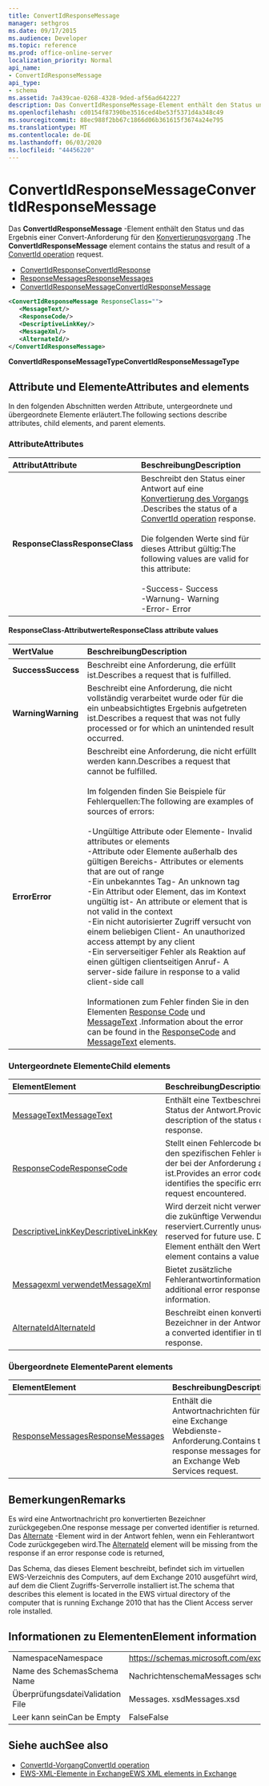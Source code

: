 ```yaml
---
title: ConvertIdResponseMessage
manager: sethgros
ms.date: 09/17/2015
ms.audience: Developer
ms.topic: reference
ms.prod: office-online-server
localization_priority: Normal
api_name:
- ConvertIdResponseMessage
api_type:
- schema
ms.assetid: 7a439cae-0268-4328-9ded-af56ad642227
description: Das ConvertIdResponseMessage-Element enthält den Status und das Ergebnis einer Convert-Anforderung für den Konvertierungsvorgang.
ms.openlocfilehash: cd0154f87390be3516ced4be53f5371d4a348c49
ms.sourcegitcommit: 88ec988f2bb67c1866d06b361615f3674a24e795
ms.translationtype: MT
ms.contentlocale: de-DE
ms.lasthandoff: 06/03/2020
ms.locfileid: "44456220"
---
```

# <a name="convertidresponsemessage"></a><span data-ttu-id="ee0d8-103">ConvertIdResponseMessage</span><span class="sxs-lookup"><span data-stu-id="ee0d8-103">ConvertIdResponseMessage</span></span>

<span data-ttu-id="ee0d8-104">Das **ConvertIdResponseMessage** -Element enthält den Status und das Ergebnis einer Convert-Anforderung für den [Konvertierungsvorgang](convertid-operation.md) .</span><span class="sxs-lookup"><span data-stu-id="ee0d8-104">The **ConvertIdResponseMessage** element contains the status and result of a [ConvertId operation](convertid-operation.md) request.</span></span> 
  
- [<span data-ttu-id="ee0d8-105">ConvertIdResponse</span><span class="sxs-lookup"><span data-stu-id="ee0d8-105">ConvertIdResponse</span></span>](convertidresponse.md) 
- [<span data-ttu-id="ee0d8-106">ResponseMessages</span><span class="sxs-lookup"><span data-stu-id="ee0d8-106">ResponseMessages</span></span>](responsemessages.md)
- [<span data-ttu-id="ee0d8-107">ConvertIdResponseMessage</span><span class="sxs-lookup"><span data-stu-id="ee0d8-107">ConvertIdResponseMessage</span></span>](convertidresponsemessage.md)
  
```xml
<ConvertIdResponseMessage ResponseClass="">
   <MessageText/>
   <ResponseCode/>
   <DescriptiveLinkKey/>
   <MessageXml/>
   <AlternateId/>
</ConvertIdResponseMessage>
```

 <span data-ttu-id="ee0d8-108">**ConvertIdResponseMessageType**</span><span class="sxs-lookup"><span data-stu-id="ee0d8-108">**ConvertIdResponseMessageType**</span></span>
## <a name="attributes-and-elements"></a><span data-ttu-id="ee0d8-109">Attribute und Elemente</span><span class="sxs-lookup"><span data-stu-id="ee0d8-109">Attributes and elements</span></span>

<span data-ttu-id="ee0d8-110">In den folgenden Abschnitten werden Attribute, untergeordnete und übergeordnete Elemente erläutert.</span><span class="sxs-lookup"><span data-stu-id="ee0d8-110">The following sections describe attributes, child elements, and parent elements.</span></span>
  
### <a name="attributes"></a><span data-ttu-id="ee0d8-111">Attribute</span><span class="sxs-lookup"><span data-stu-id="ee0d8-111">Attributes</span></span>

|<span data-ttu-id="ee0d8-112">**Attribut**</span><span class="sxs-lookup"><span data-stu-id="ee0d8-112">**Attribute**</span></span>|<span data-ttu-id="ee0d8-113">**Beschreibung**</span><span class="sxs-lookup"><span data-stu-id="ee0d8-113">**Description**</span></span>|
|:-----|:-----|
|<span data-ttu-id="ee0d8-114">**ResponseClass**</span><span class="sxs-lookup"><span data-stu-id="ee0d8-114">**ResponseClass**</span></span> <br/> | <span data-ttu-id="ee0d8-115">Beschreibt den Status einer Antwort auf eine [Konvertierung des Vorgangs](convertid-operation.md) .</span><span class="sxs-lookup"><span data-stu-id="ee0d8-115">Describes the status of a [ConvertId operation](convertid-operation.md) response.</span></span><br/><br/><span data-ttu-id="ee0d8-116">Die folgenden Werte sind für dieses Attribut gültig:</span><span class="sxs-lookup"><span data-stu-id="ee0d8-116">The following values are valid for this attribute:</span></span><br/><br/><span data-ttu-id="ee0d8-117">-Success</span><span class="sxs-lookup"><span data-stu-id="ee0d8-117">- Success</span></span>  <br/><span data-ttu-id="ee0d8-118">-Warnung</span><span class="sxs-lookup"><span data-stu-id="ee0d8-118">-  Warning</span></span>  <br/><span data-ttu-id="ee0d8-119">-Error</span><span class="sxs-lookup"><span data-stu-id="ee0d8-119">-  Error</span></span>  <br/> |
   
#### <a name="responseclass-attribute-values"></a><span data-ttu-id="ee0d8-120">ResponseClass-Attributwerte</span><span class="sxs-lookup"><span data-stu-id="ee0d8-120">ResponseClass attribute values</span></span>

|<span data-ttu-id="ee0d8-121">**Wert**</span><span class="sxs-lookup"><span data-stu-id="ee0d8-121">**Value**</span></span>|<span data-ttu-id="ee0d8-122">**Beschreibung**</span><span class="sxs-lookup"><span data-stu-id="ee0d8-122">**Description**</span></span>|
|:-----|:-----|
|<span data-ttu-id="ee0d8-123">**Success**</span><span class="sxs-lookup"><span data-stu-id="ee0d8-123">**Success**</span></span> <br/> |<span data-ttu-id="ee0d8-124">Beschreibt eine Anforderung, die erfüllt ist.</span><span class="sxs-lookup"><span data-stu-id="ee0d8-124">Describes a request that is fulfilled.</span></span>  <br/> |
|<span data-ttu-id="ee0d8-125">**Warning**</span><span class="sxs-lookup"><span data-stu-id="ee0d8-125">**Warning**</span></span> <br/> | <span data-ttu-id="ee0d8-126">Beschreibt eine Anforderung, die nicht vollständig verarbeitet wurde oder für die ein unbeabsichtigtes Ergebnis aufgetreten ist.</span><span class="sxs-lookup"><span data-stu-id="ee0d8-126">Describes a request that was not fully processed or for which an unintended result occurred.</span></span>  <br/> |
|<span data-ttu-id="ee0d8-127">**Error**</span><span class="sxs-lookup"><span data-stu-id="ee0d8-127">**Error**</span></span> <br/> | <span data-ttu-id="ee0d8-128">Beschreibt eine Anforderung, die nicht erfüllt werden kann.</span><span class="sxs-lookup"><span data-stu-id="ee0d8-128">Describes a request that cannot be fulfilled.</span></span><br/><br/><span data-ttu-id="ee0d8-129">Im folgenden finden Sie Beispiele für Fehlerquellen:</span><span class="sxs-lookup"><span data-stu-id="ee0d8-129">The following are examples of sources of errors:</span></span>  <br/><br/><span data-ttu-id="ee0d8-130">-Ungültige Attribute oder Elemente</span><span class="sxs-lookup"><span data-stu-id="ee0d8-130">- Invalid attributes or elements</span></span>  <br/><span data-ttu-id="ee0d8-131">-Attribute oder Elemente außerhalb des gültigen Bereichs</span><span class="sxs-lookup"><span data-stu-id="ee0d8-131">-  Attributes or elements that are out of range</span></span>  <br/><span data-ttu-id="ee0d8-132">-Ein unbekanntes Tag</span><span class="sxs-lookup"><span data-stu-id="ee0d8-132">-  An unknown tag</span></span>  <br/><span data-ttu-id="ee0d8-133">-Ein Attribut oder Element, das im Kontext ungültig ist</span><span class="sxs-lookup"><span data-stu-id="ee0d8-133">-  An attribute or element that is not valid in the context</span></span>  <br/><span data-ttu-id="ee0d8-134">-Ein nicht autorisierter Zugriff versucht von einem beliebigen Client</span><span class="sxs-lookup"><span data-stu-id="ee0d8-134">- An unauthorized access attempt by any client</span></span>  <br/><span data-ttu-id="ee0d8-135">-Ein serverseitiger Fehler als Reaktion auf einen gültigen clientseitigen Anruf</span><span class="sxs-lookup"><span data-stu-id="ee0d8-135">-  A server-side failure in response to a valid client-side call</span></span><br/><br/><span data-ttu-id="ee0d8-136">Informationen zum Fehler finden Sie in den Elementen [Response Code](responsecode.md) und [MessageText](messagetext.md) .</span><span class="sxs-lookup"><span data-stu-id="ee0d8-136">Information about the error can be found in the [ResponseCode](responsecode.md) and [MessageText](messagetext.md) elements.</span></span>  <br/> |
   
### <a name="child-elements"></a><span data-ttu-id="ee0d8-137">Untergeordnete Elemente</span><span class="sxs-lookup"><span data-stu-id="ee0d8-137">Child elements</span></span>

|<span data-ttu-id="ee0d8-138">**Element**</span><span class="sxs-lookup"><span data-stu-id="ee0d8-138">**Element**</span></span>|<span data-ttu-id="ee0d8-139">**Beschreibung**</span><span class="sxs-lookup"><span data-stu-id="ee0d8-139">**Description**</span></span>|
|:-----|:-----|
|[<span data-ttu-id="ee0d8-140">MessageText</span><span class="sxs-lookup"><span data-stu-id="ee0d8-140">MessageText</span></span>](messagetext.md) <br/> |<span data-ttu-id="ee0d8-141">Enthält eine Textbeschreibung des Status der Antwort.</span><span class="sxs-lookup"><span data-stu-id="ee0d8-141">Provides a text description of the status of the response.</span></span>  <br/> |
|[<span data-ttu-id="ee0d8-142">ResponseCode</span><span class="sxs-lookup"><span data-stu-id="ee0d8-142">ResponseCode</span></span>](responsecode.md) <br/> |<span data-ttu-id="ee0d8-143">Stellt einen Fehlercode bereit, der den spezifischen Fehler identifiziert, der bei der Anforderung aufgetreten ist.</span><span class="sxs-lookup"><span data-stu-id="ee0d8-143">Provides an error code that identifies the specific error that the request encountered.</span></span>  <br/> |
|[<span data-ttu-id="ee0d8-144">DescriptiveLinkKey</span><span class="sxs-lookup"><span data-stu-id="ee0d8-144">DescriptiveLinkKey</span></span>](descriptivelinkkey.md) <br/> |<span data-ttu-id="ee0d8-145">Wird derzeit nicht verwendet und für die zukünftige Verwendung reserviert.</span><span class="sxs-lookup"><span data-stu-id="ee0d8-145">Currently unused and reserved for future use.</span></span> <span data-ttu-id="ee0d8-146">Dieses Element enthält den Wert 0.</span><span class="sxs-lookup"><span data-stu-id="ee0d8-146">This element contains a value of 0.</span></span>  <br/> |
|[<span data-ttu-id="ee0d8-147">Messagexml verwendet</span><span class="sxs-lookup"><span data-stu-id="ee0d8-147">MessageXml</span></span>](messagexml.md) <br/> |<span data-ttu-id="ee0d8-148">Bietet zusätzliche Fehlerantwortinformationen.</span><span class="sxs-lookup"><span data-stu-id="ee0d8-148">Provides additional error response information.</span></span>  <br/> |
|[<span data-ttu-id="ee0d8-149">AlternateId</span><span class="sxs-lookup"><span data-stu-id="ee0d8-149">AlternateId</span></span>](alternateid.md) <br/> |<span data-ttu-id="ee0d8-150">Beschreibt einen konvertierten Bezeichner in der Antwort.</span><span class="sxs-lookup"><span data-stu-id="ee0d8-150">Describes a converted identifier in the response.</span></span>  <br/> |
   
### <a name="parent-elements"></a><span data-ttu-id="ee0d8-151">Übergeordnete Elemente</span><span class="sxs-lookup"><span data-stu-id="ee0d8-151">Parent elements</span></span>

|<span data-ttu-id="ee0d8-152">**Element**</span><span class="sxs-lookup"><span data-stu-id="ee0d8-152">**Element**</span></span>|<span data-ttu-id="ee0d8-153">**Beschreibung**</span><span class="sxs-lookup"><span data-stu-id="ee0d8-153">**Description**</span></span>|
|:-----|:-----|
|[<span data-ttu-id="ee0d8-154">ResponseMessages</span><span class="sxs-lookup"><span data-stu-id="ee0d8-154">ResponseMessages</span></span>](responsemessages.md) <br/> |<span data-ttu-id="ee0d8-155">Enthält die Antwortnachrichten für eine Exchange Webdienste-Anforderung.</span><span class="sxs-lookup"><span data-stu-id="ee0d8-155">Contains the response messages for an Exchange Web Services request.</span></span>  <br/> |
   
## <a name="remarks"></a><span data-ttu-id="ee0d8-156">Bemerkungen</span><span class="sxs-lookup"><span data-stu-id="ee0d8-156">Remarks</span></span>

<span data-ttu-id="ee0d8-157">Es wird eine Antwortnachricht pro konvertierten Bezeichner zurückgegeben.</span><span class="sxs-lookup"><span data-stu-id="ee0d8-157">One response message per converted identifier is returned.</span></span> <span data-ttu-id="ee0d8-158">Das [Alternate](alternateid.md) -Element wird in der Antwort fehlen, wenn ein Fehlerantwort Code zurückgegeben wird.</span><span class="sxs-lookup"><span data-stu-id="ee0d8-158">The [AlternateId](alternateid.md) element will be missing from the response if an error response code is returned,</span></span> 
  
<span data-ttu-id="ee0d8-159">Das Schema, das dieses Element beschreibt, befindet sich im virtuellen EWS-Verzeichnis des Computers, auf dem Exchange 2010 ausgeführt wird, auf dem die Client Zugriffs-Serverrolle installiert ist.</span><span class="sxs-lookup"><span data-stu-id="ee0d8-159">The schema that describes this element is located in the EWS virtual directory of the computer that is running Exchange 2010 that has the Client Access server role installed.</span></span>
  
## <a name="element-information"></a><span data-ttu-id="ee0d8-160">Informationen zu Elementen</span><span class="sxs-lookup"><span data-stu-id="ee0d8-160">Element information</span></span>

|||
|:-----|:-----|
|<span data-ttu-id="ee0d8-161">Namespace</span><span class="sxs-lookup"><span data-stu-id="ee0d8-161">Namespace</span></span>  <br/> |https://schemas.microsoft.com/exchange/services/2006/messages  <br/> |
|<span data-ttu-id="ee0d8-162">Name des Schemas</span><span class="sxs-lookup"><span data-stu-id="ee0d8-162">Schema Name</span></span>  <br/> |<span data-ttu-id="ee0d8-163">Nachrichtenschema</span><span class="sxs-lookup"><span data-stu-id="ee0d8-163">Messages schema</span></span>  <br/> |
|<span data-ttu-id="ee0d8-164">Überprüfungsdatei</span><span class="sxs-lookup"><span data-stu-id="ee0d8-164">Validation File</span></span>  <br/> |<span data-ttu-id="ee0d8-165">Messages. xsd</span><span class="sxs-lookup"><span data-stu-id="ee0d8-165">Messages.xsd</span></span>  <br/> |
|<span data-ttu-id="ee0d8-166">Leer kann sein</span><span class="sxs-lookup"><span data-stu-id="ee0d8-166">Can be Empty</span></span>  <br/> |<span data-ttu-id="ee0d8-167">False</span><span class="sxs-lookup"><span data-stu-id="ee0d8-167">False</span></span>  <br/> |
   
## <a name="see-also"></a><span data-ttu-id="ee0d8-168">Siehe auch</span><span class="sxs-lookup"><span data-stu-id="ee0d8-168">See also</span></span>

- [<span data-ttu-id="ee0d8-169">ConvertId-Vorgang</span><span class="sxs-lookup"><span data-stu-id="ee0d8-169">ConvertId operation</span></span>](convertid-operation.md)
- [<span data-ttu-id="ee0d8-170">EWS-XML-Elemente in Exchange</span><span class="sxs-lookup"><span data-stu-id="ee0d8-170">EWS XML elements in Exchange</span></span>](ews-xml-elements-in-exchange.md)

